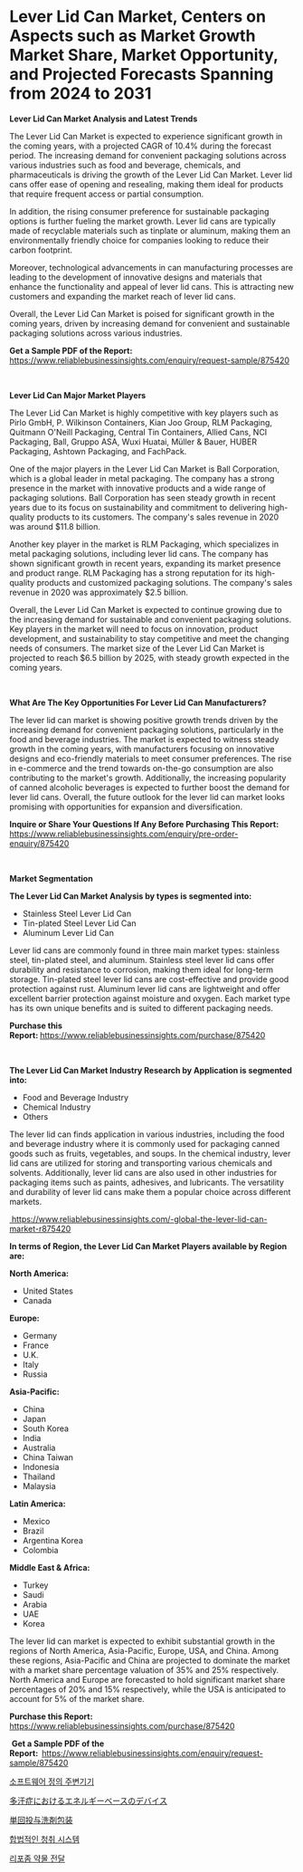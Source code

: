 <p><h1>Lever Lid Can Market, Centers on Aspects such as Market Growth Market Share, Market Opportunity, and Projected Forecasts Spanning from 2024 to 2031</h1></p><p><strong>Lever Lid Can Market Analysis and Latest Trends</strong></p>
<p><p>The Lever Lid Can Market is expected to experience significant growth in the coming years, with a projected CAGR of 10.4% during the forecast period. The increasing demand for convenient packaging solutions across various industries such as food and beverage, chemicals, and pharmaceuticals is driving the growth of the Lever Lid Can Market. Lever lid cans offer ease of opening and resealing, making them ideal for products that require frequent access or partial consumption.</p><p>In addition, the rising consumer preference for sustainable packaging options is further fueling the market growth. Lever lid cans are typically made of recyclable materials such as tinplate or aluminum, making them an environmentally friendly choice for companies looking to reduce their carbon footprint.</p><p>Moreover, technological advancements in can manufacturing processes are leading to the development of innovative designs and materials that enhance the functionality and appeal of lever lid cans. This is attracting new customers and expanding the market reach of lever lid cans.</p><p>Overall, the Lever Lid Can Market is poised for significant growth in the coming years, driven by increasing demand for convenient and sustainable packaging solutions across various industries.</p></p>
<p><strong>Get a Sample PDF of the Report:&nbsp;</strong> <a href="https://www.reliablebusinessinsights.com/enquiry/request-sample/875420">https://www.reliablebusinessinsights.com/enquiry/request-sample/875420</a></p>
<p>&nbsp;</p>
<p><strong>Lever Lid Can Major Market Players</strong></p>
<p><p>The Lever Lid Can Market is highly competitive with key players such as Pirlo GmbH, P. Wilkinson Containers, Kian Joo Group, RLM Packaging, Quitmann O'Neill Packaging, Central Tin Containers, Allied Cans, NCI Packaging, Ball, Gruppo ASA, Wuxi Huatai, Müller & Bauer, HUBER Packaging, Ashtown Packaging, and FachPack.</p><p>One of the major players in the Lever Lid Can Market is Ball Corporation, which is a global leader in metal packaging. The company has a strong presence in the market with innovative products and a wide range of packaging solutions. Ball Corporation has seen steady growth in recent years due to its focus on sustainability and commitment to delivering high-quality products to its customers. The company's sales revenue in 2020 was around $11.8 billion.</p><p>Another key player in the market is RLM Packaging, which specializes in metal packaging solutions, including lever lid cans. The company has shown significant growth in recent years, expanding its market presence and product range. RLM Packaging has a strong reputation for its high-quality products and customized packaging solutions. The company's sales revenue in 2020 was approximately $2.5 billion.</p><p>Overall, the Lever Lid Can Market is expected to continue growing due to the increasing demand for sustainable and convenient packaging solutions. Key players in the market will need to focus on innovation, product development, and sustainability to stay competitive and meet the changing needs of consumers. The market size of the Lever Lid Can Market is projected to reach $6.5 billion by 2025, with steady growth expected in the coming years.</p></p>
<p>&nbsp;</p>
<p><strong>What Are The Key Opportunities For Lever Lid Can Manufacturers?</strong></p>
<p><p>The lever lid can market is showing positive growth trends driven by the increasing demand for convenient packaging solutions, particularly in the food and beverage industries. The market is expected to witness steady growth in the coming years, with manufacturers focusing on innovative designs and eco-friendly materials to meet consumer preferences. The rise in e-commerce and the trend towards on-the-go consumption are also contributing to the market's growth. Additionally, the increasing popularity of canned alcoholic beverages is expected to further boost the demand for lever lid cans. Overall, the future outlook for the lever lid can market looks promising with opportunities for expansion and diversification.</p></p>
<p><strong>Inquire or Share Your Questions If Any Before Purchasing This Report:</strong> <a href="https://www.reliablebusinessinsights.com/enquiry/pre-order-enquiry/875420">https://www.reliablebusinessinsights.com/enquiry/pre-order-enquiry/875420</a></p>
<p>&nbsp;</p>
<p><strong>Market Segmentation</strong></p>
<p><strong>The Lever Lid Can Market Analysis by types is segmented into:</strong></p>
<p><ul><li>Stainless Steel Lever Lid Can</li><li>Tin-plated Steel Lever Lid Can</li><li>Aluminum Lever Lid Can</li></ul></p>
<p><p>Lever lid cans are commonly found in three main market types: stainless steel, tin-plated steel, and aluminum. Stainless steel lever lid cans offer durability and resistance to corrosion, making them ideal for long-term storage. Tin-plated steel lever lid cans are cost-effective and provide good protection against rust. Aluminum lever lid cans are lightweight and offer excellent barrier protection against moisture and oxygen. Each market type has its own unique benefits and is suited to different packaging needs.</p></p>
<p><strong>Purchase this Report:&nbsp;</strong><a href="https://www.reliablebusinessinsights.com/purchase/875420">https://www.reliablebusinessinsights.com/purchase/875420</a></p>
<p>&nbsp;</p>
<p><strong>The Lever Lid Can Market Industry Research by Application is segmented into:</strong></p>
<p><ul><li>Food and Beverage Industry</li><li>Chemical Industry</li><li>Others</li></ul></p>
<p><p>The lever lid can finds application in various industries, including the food and beverage industry where it is commonly used for packaging canned goods such as fruits, vegetables, and soups. In the chemical industry, lever lid cans are utilized for storing and transporting various chemicals and solvents. Additionally, lever lid cans are also used in other industries for packaging items such as paints, adhesives, and lubricants. The versatility and durability of lever lid cans make them a popular choice across different markets.</p></p>
<p><a href="https://www.reliablebusinessinsights.com/-global-the-lever-lid-can-market-r875420">&nbsp;https://www.reliablebusinessinsights.com/-global-the-lever-lid-can-market-r875420</a></p>
<p><strong>In terms of Region, the Lever Lid Can Market Players available by Region are:</strong></p>
<p>
    <p> <strong> North America: </strong>
        <ul>
            <li>United States</li>
            <li>Canada</li>
        </ul>
        </p> 
    <p> <strong> Europe: </strong>
        <ul>
            <li>Germany</li>
            <li>France</li>
            <li>U.K.</li>
            <li>Italy</li>
            <li>Russia</li>
        </ul>
        </p> 
    <p> <strong> Asia-Pacific: </strong>
        <ul>
            <li>China</li>
            <li>Japan</li>
            <li>South Korea</li>
            <li>India</li>
            <li>Australia</li>
            <li>China Taiwan</li>
            <li>Indonesia</li>
            <li>Thailand</li>
            <li>Malaysia</li>
        </ul>
        </p> 
    <p> <strong> Latin America: </strong>
        <ul>
            <li>Mexico</li>
            <li>Brazil</li>
            <li>Argentina Korea</li>
            <li>Colombia</li>
        </ul>
        </p> 
    <p> <strong> Middle East & Africa: </strong>
        <ul>
            <li>Turkey</li>
            <li>Saudi</li>
            <li>Arabia</li>
            <li>UAE</li>
            <li>Korea</li>
        </ul>
    </p>
    </p>
<p><p>The lever lid can market is expected to exhibit substantial growth in the regions of North America, Asia-Pacific, Europe, USA, and China. Among these regions, Asia-Pacific and China are projected to dominate the market with a market share percentage valuation of 35% and 25% respectively. North America and Europe are forecasted to hold significant market share percentages of 20% and 15% respectively, while the USA is anticipated to account for 5% of the market share.</p></p>
<p><strong>Purchase this Report: </strong><a href="https://www.reliablebusinessinsights.com/purchase/875420">https://www.reliablebusinessinsights.com/purchase/875420</a></p>
<p>&nbsp;<strong>Get a Sample PDF of the Report:&nbsp;&nbsp;</strong><a href="https://www.reliablebusinessinsights.com/enquiry/request-sample/875420">https://www.reliablebusinessinsights.com/enquiry/request-sample/875420</a></p>
<p><strong></strong></p>
<p><p><a href="https://medium.com/@felipegrrady654556/%EC%86%8C%ED%94%84%ED%8A%B8%EC%9B%A8%EC%96%B4-%EC%A0%95%EC%9D%98-%ED%8E%98%EB%A6%AC%ED%8E%98%EB%9F%B4-%EC%8B%9C%EC%9E%A5-%EC%8B%9C%EC%9E%A5-%EC%A0%90%EC%9C%A0%EC%9C%A8-%EC%8B%9C%EC%9E%A5-%EB%8F%99%ED%96%A5-%EB%B0%8F-%EB%AF%B8%EB%9E%98-%EC%84%B1%EC%9E%A5-%ED%83%90%EC%83%89-419bcbbe42fc">소프트웨어 정의 주변기기</a></p><p><a href="https://github.com/JerelSchulit20231/Market-Research-Report-List-1/blob/main/617278684752.md">多汗症におけるエネルギーベースのデバイス</a></p><p><a href="https://github.com/NovaStamm2023/Market-Research-Report-List-1/blob/main/632671884751.md">単回投与洗剤包装</a></p><p><a href="https://medium.com/@constantinvon/%EC%A0%95%ED%92%88-%EC%B2%AD%EC%B7%A8-%EC%8B%9C%EC%8A%A4%ED%85%9C-%EC%8B%9C%EC%9E%A5-%EB%A9%94%ED%8A%B8%EB%A6%AD%EC%8A%A4-%ED%95%B4%EB%8F%85-%EC%8B%9C%EC%9E%A5-%EC%A0%90%EC%9C%A0%EC%9C%A8-%ED%8A%B8%EB%A0%8C%EB%93%9C-%EB%B0%8F-%EC%84%B1%EC%9E%A5-%ED%8C%A8%ED%84%B4-6bc4ba33b840">합법적인 청취 시스템</a></p><p><a href="https://github.com/durgin521/Market-Research-Report-List-1/blob/main/533140178342.md">리포좀 약물 전달</a></p></p>